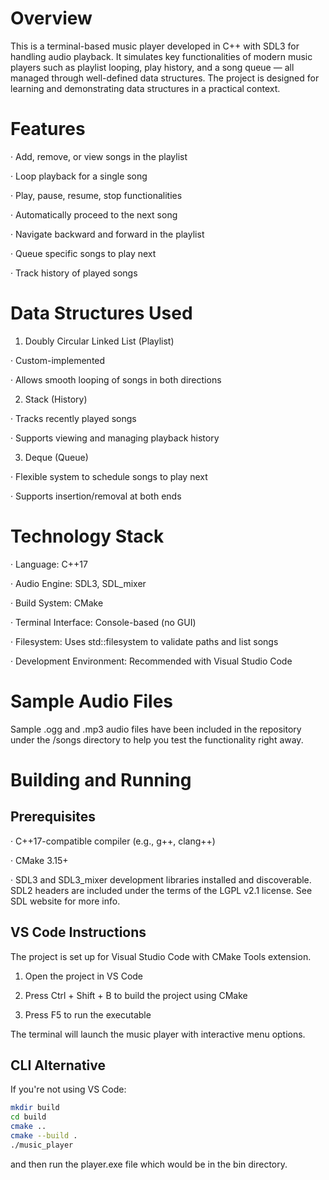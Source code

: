 # Overview

This is a terminal-based music player developed in C++ with SDL3 for handling audio playback. It simulates key functionalities of modern music players such as playlist looping, play history, and a song queue — all managed through well-defined data structures. The project is designed for learning and demonstrating data structures in a practical context.

# Features

· Add, remove, or view songs in the playlist

· Loop playback for a single song

· Play, pause, resume, stop functionalities

· Automatically proceed to the next song

· Navigate backward and forward in the playlist

· Queue specific songs to play next

· Track history of played songs

# Data Structures Used

1. Doubly Circular Linked List (Playlist)

· Custom-implemented

· Allows smooth looping of songs in both directions

2. Stack (History)

· Tracks recently played songs

· Supports viewing and managing playback history

3. Deque (Queue)

· Flexible system to schedule songs to play next

· Supports insertion/removal at both ends

# Technology Stack

· Language: C++17

· Audio Engine: SDL3, SDL_mixer

· Build System: CMake

· Terminal Interface: Console-based (no GUI)

· Filesystem: Uses std::filesystem to validate paths and list songs

· Development Environment: Recommended with Visual Studio Code

# Sample Audio Files

Sample .ogg and .mp3 audio files have been included in the repository under the /songs directory to help you test the functionality right away.

# Building and Running

## Prerequisites

· C++17-compatible compiler (e.g., g++, clang++)

· CMake 3.15+

· SDL3 and SDL3_mixer development libraries installed and discoverable. SDL2 headers are included under the terms of the LGPL v2.1 license. See SDL website for more info.

## VS Code Instructions

The project is set up for Visual Studio Code with CMake Tools extension.

1. Open the project in VS Code

2. Press Ctrl + Shift + B to build the project using CMake

3. Press F5 to run the executable

The terminal will launch the music player with interactive menu options.

## CLI Alternative

If you're not using VS Code:
```bash
mkdir build
cd build
cmake ..
cmake --build .
./music_player
```
and then run the player.exe file which would be in the bin directory.
